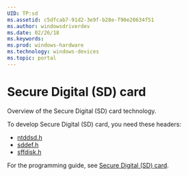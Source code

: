 ```yaml
---
UID: TP:sd
ms.assetid: c5dfcab7-91d2-3e9f-b28e-f90e20634f51
ms.author: windowsdriverdev
ms.date: 02/26/18
ms.keywords: 
ms.prod: windows-hardware
ms.technology: windows-devices
ms.topic: portal
---
```


# Secure Digital (SD) card


Overview of the Secure Digital (SD) card technology.

To develop Secure Digital (SD) card, you need these headers:

 * [ntddsd.h](..\ntddsd\index.md)
 * [sddef.h](..\sddef\index.md)
 * [sffdisk.h](..\sffdisk\index.md)

For the programming guide, see [Secure Digital (SD) card](https://docs.microsoft.com/en-us/windows-hardware/drivers/sd).
